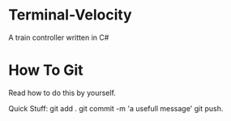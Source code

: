 Terminal-Velocity
=================

A train controller written in C#

How To Git
=================
Read how to do this by yourself.

Quick Stuff:
git add .
git commit -m 'a usefull message'
git push.

